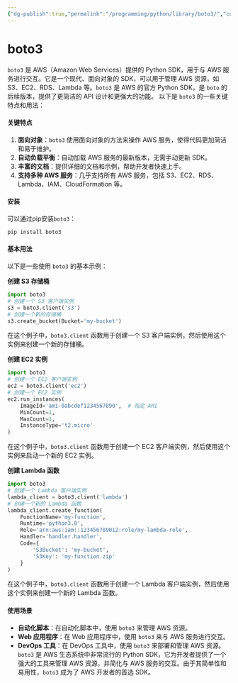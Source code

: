 ```yaml
---
{"dg-publish":true,"permalink":"/programming/python/library/boto3/","contentClasses":".content svg {width: 100%; height: auto;}"}
---
```



# boto3

`boto3` 是 AWS（Amazon Web Services）提供的 Python SDK，用于与 AWS 服务进行交互。它是一个现代、面向对象的 SDK，可以用于管理 AWS 资源，如 S3、EC2、RDS、Lambda 等。`boto3` 是 AWS 的官方 Python SDK，是 `boto` 的后续版本，提供了更简洁的 API 设计和更强大的功能。 以下是 `boto3` 的一些关键特点和用法：

#### 关键特点

1. **面向对象**：`boto3` 使用面向对象的方法来操作 AWS 服务，使得代码更加简洁和易于维护。
2. **自动负载平衡**：自动加载 AWS 服务的最新版本，无需手动更新 SDK。
3. **丰富的文档**：提供详细的文档和示例，帮助开发者快速上手。
4. **支持多种 AWS 服务**：几乎支持所有 AWS 服务，包括 S3、EC2、RDS、Lambda、IAM、CloudFormation 等。

#### 安装

可以通过pip安装`boto3`：

```bash
pip install boto3
```

#### 基本用法

以下是一些使用 `boto3` 的基本示例：

**创建 S3 存储桶**

```python
import boto3
# 创建一个 S3 客户端实例
s3 = boto3.client('s3')
# 创建一个新的存储桶
s3.create_bucket(Bucket='my-bucket')
```

在这个例子中，`boto3.client` 函数用于创建一个 S3 客户端实例，然后使用这个实例来创建一个新的存储桶。

**创建 EC2 实例**

```python
import boto3
# 创建一个 EC2 客户端实例
ec2 = boto3.client('ec2')
# 创建一个 EC2 实例
ec2.run_instances(
    ImageId='ami-0abcdef1234567890',  # 指定 AMI
    MinCount=1,
    MaxCount=1,
    InstanceType='t2.micro'
)
```

在这个例子中，`boto3.client` 函数用于创建一个 EC2 客户端实例，然后使用这个实例来启动一个新的 EC2 实例。

**创建 Lambda 函数**

```python
import boto3
# 创建一个 Lambda 客户端实例
lambda_client = boto3.client('lambda')
# 创建一个新的 Lambda 函数
lambda_client.create_function(
    FunctionName='my-function',
    Runtime='python3.8',
    Role='arn:aws:iam::123456789012:role/my-lambda-role',
    Handler='handler.handler',
    Code={
        'S3Bucket': 'my-bucket',
        'S3Key': 'my-function.zip'
    }
)
```

在这个例子中，`boto3.client` 函数用于创建一个 Lambda 客户端实例，然后使用这个实例来创建一个新的 Lambda 函数。

#### 使用场景

* **自动化脚本**：在自动化脚本中，使用 `boto3` 来管理 AWS 资源。
* **Web 应用程序**：在 Web 应用程序中，使用 `boto3` 来与 AWS 服务进行交互。
* **DevOps 工具**：在 DevOps 工具中，使用 `boto3` 来部署和管理 AWS 资源。 `boto3` 是 AWS 生态系统中非常流行的 Python SDK，它为开发者提供了一个强大的工具来管理 AWS 资源，并简化与 AWS 服务的交互。由于其简单性和易用性，`boto3` 成为了 AWS 开发者的首选 SDK。